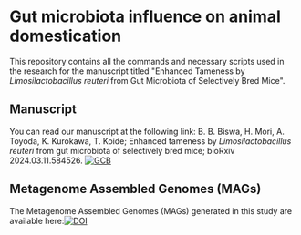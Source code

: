 # Gut microbiota influence on animal domestication 
This repository contains all the commands and necessary scripts used in the research for the manuscript titled "Enhanced Tameness by _Limosilactobacillus reuteri_ from Gut Microbiota of Selectively Bred Mice".

## Manuscript
You can read our manuscript at the following link:
B. B. Biswa, H. Mori, A. Toyoda, K. Kurokawa, T. Koide; Enhanced tameness by _Limosilactobacillus reuteri_ from gut microbiota of selectively bred mice; bioRxiv 2024.03.11.584526. [![GCB](https://img.shields.io/badge/DOI-10.1101/2024.03.11.584526-21908C.svg)](https://doi.org/10.1101/2024.03.11.584526)

## Metagenome Assembled Genomes (MAGs)
The Metagenome Assembled Genomes (MAGs) generated in this study are available here:[![DOI](https://zenodo.org/badge/DOI/10.5281/zenodo.8289507.svg)](https://doi.org/10.5281/zenodo.8289507)
